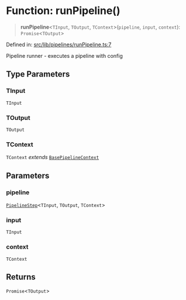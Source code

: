 # Function: runPipeline()

> **runPipeline**\<`TInput`, `TOutput`, `TContext`\>(`pipeline`, `input`, `context`): `Promise`\<`TOutput`\>

Defined in: [src/lib/pipelines/runPipeline.ts:7](https://github.com/elizaOS/elizaos.github.io/blob/4810f50019028b92f4f2a0ac31323fd787c7f288/src/lib/pipelines/runPipeline.ts#L7)

Pipeline runner - executes a pipeline with config

## Type Parameters

### TInput

`TInput`

### TOutput

`TOutput`

### TContext

`TContext` _extends_ [`BasePipelineContext`](../../types/interfaces/BasePipelineContext.md)

## Parameters

### pipeline

[`PipelineStep`](../../types/type-aliases/PipelineStep.md)\<`TInput`, `TOutput`, `TContext`\>

### input

`TInput`

### context

`TContext`

## Returns

`Promise`\<`TOutput`\>
